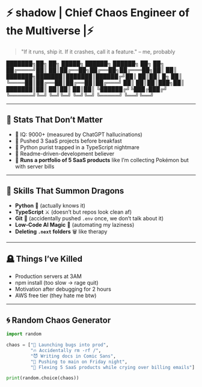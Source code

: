 # ⚡ shadow | Chief Chaos Engineer of the Multiverse |⚡  

> "If it runs, ship it. If it crashes, call it a feature." – me, probably  

███████╗██╗  ██╗ █████╗ ██████╗  ██████╗ ██╗    ██╗
██╔════╝██║  ██║██╔══██╗██╔══██╗██╔═══██╗██║    ██║
███████╗███████║███████║██████╔╝██║   ██║██║ █╗ ██║
╚════██║██╔══██║██╔══██║██╔═══╝ ██║   ██║██║███╗██║
███████║██║  ██║██║  ██║██║     ╚██████╔╝╚███╔███╔╝
╚══════╝╚═╝  ╚═╝╚═╝  ╚═╝╚═╝      ╚═════╝  ╚══╝╚══╝ 


---

## 🧨 Stats That Don’t Matter  
- 🧠 IQ: 9000+ (measured by ChatGPT hallucinations)  
- 🚀 Pushed 3 SaaS projects before breakfast  
- 🐍 Python purist trapped in a TypeScript nightmare  
- 🧾 Readme-driven-development believer  
- 👑 **Runs a portfolio of 5 SaaS products** like I’m collecting Pokémon but with server bills  

---

## 🐉 Skills That Summon Dragons
- **Python** 🐍 (actually knows it)  
- **TypeScript** ⚔️ (doesn’t but repos look clean af)  
- **Git** 🤡 (accidentally pushed `.env` once, we don’t talk about it)  
- **Low-Code AI Magic** 🔮 (automating my laziness)  
- **Deleting `.next` folders** 🗑️ like therapy  

---

## 🪦 Things I’ve Killed
- Production servers at 3AM  
- npm install (too slow → rage quit)  
- Motivation after debugging for 2 hours  
- AWS free tier (they hate me btw)  

---

## 🌀 Random Chaos Generator
```py
import random

chaos = ["🚀 Launching bugs into prod", 
         "🔥 Accidentally rm -rf /",
         "😈 Writing docs in Comic Sans",
         "🤡 Pushing to main on Friday night",
         "👑 Flexing 5 SaaS products while crying over billing emails"]

print(random.choice(chaos))
